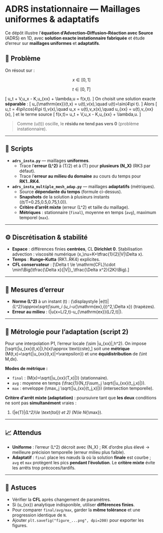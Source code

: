 # ADRS instationnaire — Maillages uniformes & adaptatifs

Ce dépôt illustre l’**équation d’Advection–Diffusion–Réaction avec Source** (ADRS) en 1D, avec **solution exacte instationnaire fabriquée** et étude d’erreur sur **maillages uniformes** et **adaptatifs**.

## 📐 Problème
On résout sur :

$$ x\in[0,1] $$

$$ t\in[0,T] $$

\[
u_t + V\,u_x - K\,u_{xx} + \lambda\,u = f(x,t).
\]
On choisit une solution exacte **séparable** :
\[
u_{\mathrm{ex}}(t,x) = u(t)\,v(x),\quad u(t)=\sin(4\pi t).
\]
Alors
\[
u_t = 4\pi\cos(4\pi t)\,v(x),\quad
u_x = u(t)\,v_x(x),\quad
u_{xx} = u(t)\,v_{xx}(x),
\]
et le terme source
\[
f(x,t)= u_t + V\,u_x - K\,u_{xx} + \lambda\,u.
\]
> Comme \(u(t)\) oscille, le **résidu ne tend pas vers 0** (problème instationnaire).

---

## 📁 Scripts
- **`adrs_insta.py`** — maillages **uniformes**.
  - Trace l’**erreur \(L^2\)** à \(T/2\) et à \(T\) pour **plusieurs \(N_X\)** (RK3 par défaut).
  - Trace l’**erreur au milieu du domaine** au cours du temps pour **RK1..RK4**.
- **`adrs_insta_multiple_mesh_adap.py`** — maillages **adaptatifs** (métriques).
  - Source **dépendante du temps** (formule ci-dessus).
  - **Snapshots** de la solution à plusieurs instants (\(t/T=0.25,0.5,0.75,1.0\)).
  - **Critère d’arrêt mixte** (erreur \(L^2\) et taille du maillage).
  - **Métriques** : stationnaire (`final`), moyenne en temps (`avg`), maximum temporel (`max`).

---

## ⚙️ Discrétisation & stabilité
- **Espace** : différences finies **centrées**, CL **Dirichlet 0**. Stabilisation advection : viscosité numérique \(x_\nu=K+\tfrac{1}{2}|V|\Delta x\).
- **Temps** : **Runge–Kutta** (RK1..RK4) explicites.
- **CFL conservateur** :
\[\Delta t \le \mathrm{CFL}\cdot \min\!\Big(\tfrac{\Delta x}{|V|},\,\tfrac{\Delta x^2}{2K}\Big).\]

---

## 🧪 Mesures d’erreur
- **Norme \(L^2\)** à un instant \(t\) : \(\displaystyle \|e(t)\|_{L^2}\approx\sqrt{\sum_i (u_i-u_{\mathrm{ex},i})^2\,\Delta x}\) (trapèzes).
- **Erreur au milieu** : \(|u(x=L/2,t)-u_{\mathrm{ex}}(L/2,t)|\).

---

## 🔧 Métrologie pour l’adaptation (script 2)
Pour une interpolation P1, l’erreur locale \(\sim |u_{xx}|\,h^2\). On impose
\[\sqrt{|u_{xx}(t,x)|}\,h(x)\approx \text{cste},\]
soit une **métrique** \(M(t,x)=\sqrt{|u_{xx}(t,x)|+\varepsilon}\) et une **équidistribution** de \(\int M\,dx\).

**Modes de métrique :**
- `final` : \(M(x)=\sqrt{|u_{xx}(T,x)|}\) (stationnaire).
- `avg` : moyenne en temps \(\frac{1}{N_t}\sum_j \sqrt{|u_{xx}(t_j,x)|}\).
- `max` : enveloppe \(\max_j \sqrt{|u_{xx}(t_j,x)|}\) (intersection temporelle).

**Critère d’arrêt mixte (adaptation)** : poursuivre tant que **les deux** conditions ne sont pas **simultanément** vraies :  
1) \(\|e(T)\|_{L^2}\le \text{tol}\) et 2) \(N\le N_{\max}\).

---

## 📈 Attendus
- **Uniforme** : l’erreur \(L^2\) décroit avec \(N_X\) ; RK d’ordre plus élevé → meilleure précision temporelle (erreur milieu plus faible).
- **Adaptatif** : `final` place les nœuds là où la solution **finale** est courbe ; `avg` et `max` protègent les pics **pendant l’évolution**. Le **critère mixte** évite les arrêts trop précoces/tardifs.

---

## 📝 Astuces
- Vérifier la **CFL** après changement de paramètres.
- Si \(u_{xx}\) analytique indisponible, utiliser **différences finies**.
- Pour comparer `final/avg/max`, garder la **même tolérance** et une progression identique de `N`.
- Ajouter `plt.savefig("figure_...png", dpi=200)` pour exporter les figures.
